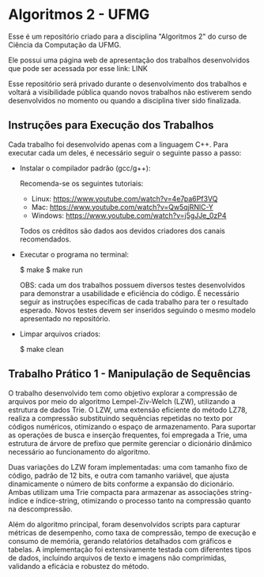 # Algoritmos 2 - UFMG

Esse é um repositório criado para a disciplina "Algoritmos 2" do curso de Ciência da Computação da UFMG.

Ele possui uma página web de apresentação dos trabalhos desenvolvidos que pode ser acessada por esse link: LINK

Esse repositório será privado durante o desenvolvimento dos trabalhos e voltará a visibilidade pública quando 
novos trabalhos não estiverem sendo desenvolvidos no momento ou quando a disciplina tiver sido finalizada.

## Instruções para Execução dos Trabalhos

Cada trabalho foi desenvolvido apenas com a linguagem C++. Para executar cada um deles, é necessário seguir o seguinte passo a passo:

 - Instalar o compilador padrão (gcc/g++):
    
     Recomenda-se os seguintes tutoriais:
    
     - Linux: https://www.youtube.com/watch?v=4e7pa6Pf3VQ
     - Mac: https://www.youtube.com/watch?v=Qw5qjRNlC-Y
     - Windows: https://www.youtube.com/watch?v=j5gJJe_0zP4

     Todos os créditos são dados aos devidos criadores dos canais recomendados.

 - Executar o programa no terminal:

     $ make
     $ make run
    
     OBS: cada um dos trabalhos possuem diversos testes desenvolvidos para demonstrar a usabilidade e eficiência do código. É necessário seguir as instruções específicas de cada trabalho para ter o resultado esperado. Novos testes devem ser inseridos seguindo o mesmo modelo apresentado no repositório.

 - Limpar arquivos criados:

     $ make clean

## Trabalho Prático 1 - Manipulação de Sequências

O trabalho desenvolvido tem como objetivo explorar a compressão de arquivos por meio do algoritmo Lempel-Ziv-Welch (LZW), utilizando a estrutura de dados Trie. O LZW, uma extensão eficiente do método LZ78, realiza a compressão substituindo sequências repetidas no texto por códigos numéricos, otimizando o espaço de armazenamento. Para suportar as operações de busca e inserção frequentes, foi empregada a Trie, uma estrutura de árvore de prefixo que permite gerenciar o dicionário dinâmico necessário ao funcionamento do algoritmo.

Duas variações do LZW foram implementadas: uma com tamanho fixo de código, padrão de 12 bits, e outra com tamanho variável, que ajusta dinamicamente o número de bits conforme a expansão do dicionário. Ambas utilizam uma Trie compacta para armazenar as associações string-índice e índice-string, otimizando o processo tanto na compressão quanto na descompressão.

Além do algoritmo principal, foram desenvolvidos scripts para capturar métricas de desempenho, como taxa de compressão, tempo de execução e consumo de memória, gerando relatórios detalhados com gráficos e tabelas. A implementação foi extensivamente testada com diferentes tipos de dados, incluindo arquivos de texto e imagens não comprimidas, validando a eficácia e robustez do método.